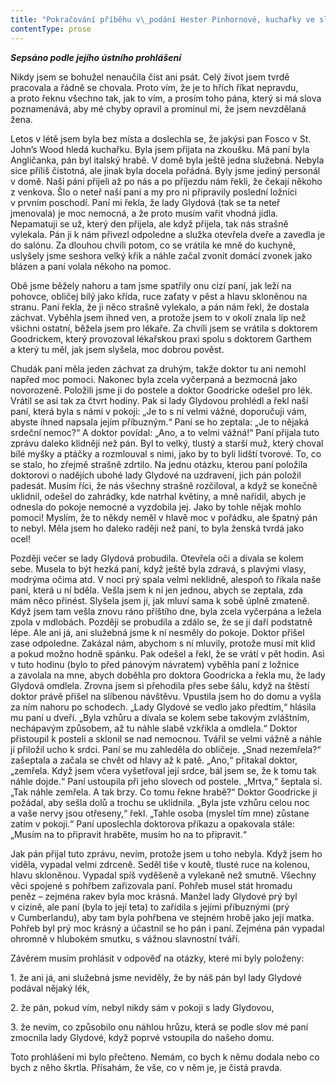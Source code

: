 ```yaml
---
title: "Pokračování příběhu v\_podání Hester Pinhornové, kuchařky ve službách hraběte Foska"
contentType: prose
---
```


**_Sepsáno podle jejího ústního prohlášení_**

  

Nikdy jsem se bohužel nenaučila číst ani psát. Celý život jsem tvrdě pracovala a řádně se chovala. Proto vím, že je to hřích říkat nepravdu, a proto řeknu všechno tak, jak to vím, a prosím toho pána, který si má slova poznamenává, aby mé chyby opravil a prominul mi, že jsem nevzdělaná žena.

Letos v létě jsem byla bez místa a doslechla se, že jakýsi pan Fosco v St. John’s Wood hledá kuchařku. Byla jsem přijata na zkoušku. Má paní byla Angličanka, pán byl italský hrabě. V domě byla ještě jedna služebná. Nebyla sice příliš čistotná, ale jinak byla docela pořádná. Byly jsme jediný personál v domě. Naši páni přijeli až po nás a po příjezdu nám řekli, že čekají někoho z venkova. Šlo o neteř naší paní a my pro ni připravily poslední ložnici v prvním poschodí. Paní mi řekla, že lady Glydová (tak se ta neteř jmenovala) je moc nemocná, a že proto musím vařit vhodná jídla. Nepamatuji se už, který den přijela, ale když přijela, tak nás strašně vylekala. Pán ji k nám přivezl odpoledne a služka otevřela dveře a zavedla je do salónu. Za dlouhou chvíli potom, co se vrátila ke mně do kuchyně, uslyšely jsme seshora velký křik a náhle začal zvonit domácí zvonek jako blázen a paní volala někoho na pomoc.

Obě jsme běžely nahoru a tam jsme spatřily onu cizí paní, jak leží na pohovce, obličej bílý jako křída, ruce zaťaty v pěst a hlavu skloněnou na stranu. Paní řekla, že ji něco strašně vylekalo, a pán nám řekl, že dostala záchvat. Vyběhla jsem ihned ven, a protože jsem to v okolí znala líp než všichni ostatní, běžela jsem pro lékaře. Za chvíli jsem se vrátila s doktorem Goodrickem, který provozoval lékařskou praxi spolu s doktorem Garthem a který tu měl, jak jsem slyšela, moc dobrou pověst.

Chudák paní měla jeden záchvat za druhým, takže doktor tu ani nemohl napřed moc pomoci. Nakonec byla zcela vyčerpaná a bezmocná jako novorozeně. Položili jsme ji do postele a doktor Goodricke odešel pro lék. Vrátil se asi tak za čtvrt hodiny. Pak si lady Glydovou prohlédl a řekl naší paní, která byla s námi v pokoji: „Je to s ní velmi vážné, doporučuji vám, abyste ihned napsala jejím příbuzným.“ Paní se ho zeptala: „Je to nějaká srdeční nemoc?“ A doktor povídal: „Ano, a to velmi vážná!“ Paní přijala tuto zprávu daleko klidněji než pán. Byl to velký, tlustý a starší muž, který choval bílé myšky a ptáčky a rozmlouval s nimi, jako by to byli lidští tvorové. To, co se stalo, ho zřejmě strašně zdrtilo. Na jednu otázku, kterou paní položila doktorovi o nadějích ubohé lady Glydové na uzdravení, jich pán položil padesát. Musím říci, že nás všechny strašně rozčiloval, a když se konečně uklidnil, odešel do zahrádky, kde natrhal květiny, a mně nařídil, abych je odnesla do pokoje nemocné a vyzdobila jej. Jako by tohle nějak mohlo pomoci! Myslím, že to někdy neměl v hlavě moc v pořádku, ale špatný pán to nebyl. Měla jsem ho daleko raději než paní, to byla ženská tvrdá jako ocel!

Později večer se lady Glydová probudila. Otevřela oči a dívala se kolem sebe. Musela to být hezká paní, když ještě byla zdravá, s plavými vlasy, modrýma očima atd. V noci prý spala velmi neklidně, alespoň to říkala naše paní, která u ní bděla. Vešla jsem k ní jen jednou, abych se zeptala, zda mám něco přinést. Slyšela jsem ji, jak mluví sama k sobě úplně zmateně. Když jsem tam vešla znovu ráno příštího dne, byla zcela vyčerpána a ležela zpola v mdlobách. Později se probudila a zdálo se, že se jí daří podstatně lépe. Ale ani já, ani služebná jsme k ní nesměly do pokoje. Doktor přišel zase odpoledne. Zakázal nám, abychom s ní mluvily, protože musí mít klid a pokud možno hodně spánku. Pak odešel a řekl, že se vrátí v pět hodin. Asi v tuto hodinu (bylo to před pánovým návratem) vyběhla paní z ložnice a zavolala na mne, abych doběhla pro doktora Goodricka a řekla mu, že lady Glydová omdlela. Zrovna jsem si přehodila přes sebe šálu, když na štěstí doktor právě přišel na slíbenou návštěvu. Vpustila jsem ho do domu a vyšla za ním nahoru po schodech. „Lady Glydové se vedlo jako předtím,“ hlásila mu paní u dveří. „Byla vzhůru a dívala se kolem sebe takovým zvláštním, nechápavým způsobem, až tu náhle slabě vzkřikla a omdlela.“ Doktor přistoupil k posteli a sklonil se nad nemocnou. Tvářil se velmi vážně a náhle jí přiložil ucho k srdci. Paní se mu zahleděla do obličeje. „Snad nezemřela?“ zašeptala a začala se chvět od hlavy až k patě. „Ano,“ přitakal doktor, „zemřela. Když jsem včera vyšetřoval její srdce, bál jsem se, že k tomu tak náhle dojde.“ Paní ustoupila při jeho slovech od postele. „Mrtva,“ šeptala si. „Tak náhle zemřela. A tak brzy. Co tomu řekne hrabě?“ Doktor Goodricke ji požádal, aby sešla dolů a trochu se uklidnila. „Byla jste vzhůru celou noc a vaše nervy jsou otřeseny,“ řekl. „Tahle osoba (myslel tím mne) zůstane zatím v pokoji.“ Paní uposlechla doktorova příkazu a opakovala stále: „Musím na to připravit hraběte, musím ho na to připravit.“

Jak pán přijal tuto zprávu, nevím, protože jsem u toho nebyla. Když jsem ho viděla, vypadal velmi zdrceně. Seděl tiše v koutě, tlusté ruce na kolenou, hlavu skloněnou. Vypadal spíš vyděšeně a vylekaně než smutně. Všechny věci spojené s pohřbem zařizovala paní. Pohřeb musel stát hromadu peněz – zejména rakev byla moc krásná. Manžel lady Glydové prý byl v cizině, ale paní (byla to její teta) to zařídila s jejími příbuznými (prý v Cumberlandu), aby tam byla pohřbena ve stejném hrobě jako její matka. Pohřeb byl prý moc krásný a účastnil se ho pán i paní. Zejména pán vypadal ohromně v hlubokém smutku, s vážnou slavnostní tváří.

Závěrem musím prohlásit v odpověď na otázky, které mi byly položeny:

  

1\. že ani já, ani služebná jsme neviděly, že by náš pán byl lady Glydové podával nějaký lék,

2\. že pán, pokud vím, nebyl nikdy sám v pokoji s lady Glydovou,

3\. že nevím, co způsobilo onu náhlou hrůzu, která se podle slov mé paní zmocnila lady Glydové, když poprvé vstoupila do našeho domu.

  

Toto prohlášení mi bylo přečteno. Nemám, co bych k němu dodala nebo co bych z něho škrtla. Přísahám, že vše, co v něm je, je čistá pravda.
